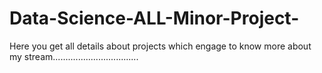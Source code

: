 # Data-Science-ALL-Minor-Project-
Here you get all details about projects which engage to know more about my stream..................................
